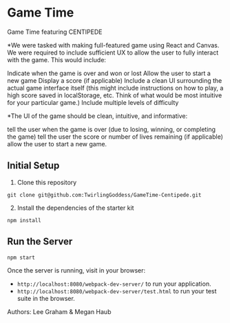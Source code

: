 # Game Time 

Game Time featuring CENTIPEDE

*We were tasked with making full-featured game using React and Canvas. We were required to include sufficient UX to allow the user to fully interact with the game. This would include:

Indicate when the game is over and won or lost
Allow the user to start a new game
Display a score (if applicable)
Include a clean UI surrounding the actual game interface itself (this might include instructions on how to play, a high score saved in localStorage, etc. Think of what would be most intuitive for your particular game.)
Include multiple levels of difficulty

*The UI of the game should be clean, intuitive, and informative:

tell the user when the game is over (due to losing, winning, or completing the game)
tell the user the score or number of lives remaining (if applicable)
allow the user to start a new game.


## Initial Setup
1. Clone this repository
  ```shellgit@github.com
  git clone git@github.com:TwirlingGoddess/GameTime-Centipede.git
  ```
2. Install the dependencies of the starter kit
  ```shell
  npm install
  ```

## Run the Server
```shell
npm start
```

Once the server is running, visit in your browser:

* `http://localhost:8080/webpack-dev-server/` to run your application.
* `http://localhost:8080/webpack-dev-server/test.html` to run your test suite in the browser.



Authors: Lee Graham & Megan Haub

